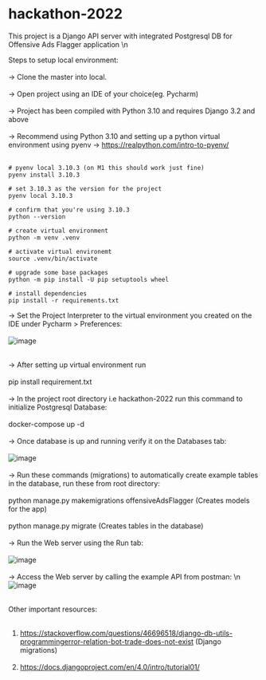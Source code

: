 # hackathon-2022
This project is a Django API server with integrated Postgresql DB for Offensive Ads Flagger application \n

Steps to setup local environment: <br></br>
-> Clone the master into local. <br></br>
-> Open project using an IDE of your choice(eg. Pycharm) <br></br>
-> Project has been compiled with Python 3.10 and requires Django 3.2 and above <br></br>
-> Recommend using Python 3.10 and setting up a python virtual environment using pyenv -> https://realpython.com/intro-to-pyenv/ <br></br>

```
# pyenv local 3.10.3 (on M1 this should work just fine)
pyenv install 3.10.3

# set 3.10.3 as the version for the project
pyenv local 3.10.3

# confirm that you're using 3.10.3
python --version

# create virtual environment
python -m venv .venv

# activate virtual environemt
source .venv/bin/activate

# upgrade some base packages
python -m pip install -U pip setuptools wheel

# install dependencies
pip install -r requirements.txt

```

-> Set the Project Interpreter to the virtual environment you created on the IDE under Pycharm > Preferences:<br></br>
    ![image](https://user-images.githubusercontent.com/43121486/180129423-98663a2e-df92-4927-bc56-30021dccde47.png) <br></br>

-> After setting up virtual environment run <br></br>
            pip install requirement.txt <br></br>
-> In the project root directory i.e hackathon-2022 run this command to initialize Postgresql Database: <br></br>
            docker-compose up -d <br></br>
-> Once database is up and running verify it on the Databases tab: <br></br>
    ![image](https://user-images.githubusercontent.com/43121486/180129563-1b83598c-bc99-4be9-beb4-d98d72c769fa.png) <br></br> 
-> Run these commands (migrations) to automatically create example tables in the database, run these from root directory: <br></br>
            python manage.py makemigrations offensiveAdsFlagger (Creates models for the app) <br></br>
            python manage.py migrate (Creates tables in the database) <br></br>
-> Run the Web server using the Run tab: <br></br>
    ![image](https://user-images.githubusercontent.com/43121486/180129951-1040afab-900e-4a85-a45e-f9b4386223b8.png) <br></br>
-> Access the Web server by calling the example API from postman: \n
    ![image](https://user-images.githubusercontent.com/43121486/180130060-2ba9dd25-716c-493f-b6af-cf4a5b189ca5.png) <br></br>

Other important resources: <br></br>
1. https://stackoverflow.com/questions/46696518/django-db-utils-programmingerror-relation-bot-trade-does-not-exist (Django migrations) <br></br>
2. https://docs.djangoproject.com/en/4.0/intro/tutorial01/ <br></br>
